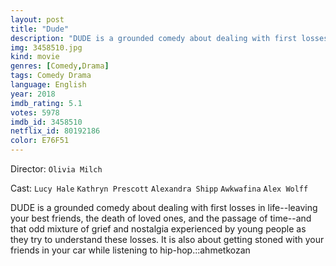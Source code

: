 ```yaml
---
layout: post
title: "Dude"
description: "DUDE is a grounded comedy about dealing with first losses in life--leaving your best friends, the death of loved ones, and the passage of time--and that odd mixture of grief and nostalgia experienced by young people as they try to understand these losses. It is also about getting stoned with your friends in your car while listening to hip-hop..."
img: 3458510.jpg
kind: movie
genres: [Comedy,Drama]
tags: Comedy Drama 
language: English
year: 2018
imdb_rating: 5.1
votes: 5978
imdb_id: 3458510
netflix_id: 80192186
color: E76F51
---
```

Director: `Olivia Milch`  

Cast: `Lucy Hale` `Kathryn Prescott` `Alexandra Shipp` `Awkwafina` `Alex Wolff` 

DUDE is a grounded comedy about dealing with first losses in life--leaving your best friends, the death of loved ones, and the passage of time--and that odd mixture of grief and nostalgia experienced by young people as they try to understand these losses. It is also about getting stoned with your friends in your car while listening to hip-hop.::ahmetkozan